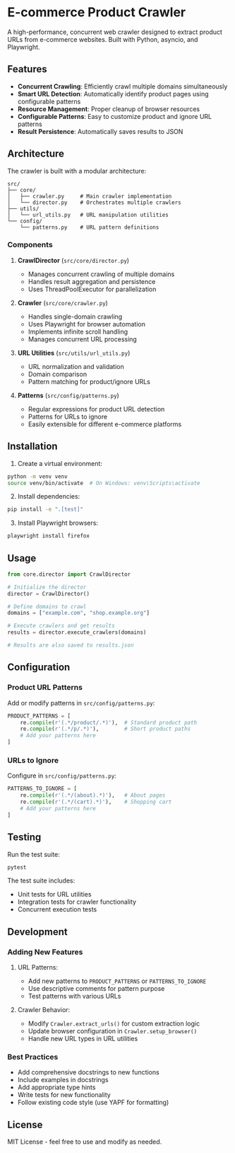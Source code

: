 # E-commerce Product Crawler

A high-performance, concurrent web crawler designed to extract product URLs from e-commerce websites. Built with Python, asyncio, and Playwright.

## Features

- **Concurrent Crawling**: Efficiently crawl multiple domains simultaneously
- **Smart URL Detection**: Automatically identify product pages using configurable patterns
- **Resource Management**: Proper cleanup of browser resources
- **Configurable Patterns**: Easy to customize product and ignore URL patterns
- **Result Persistence**: Automatically saves results to JSON

## Architecture

The crawler is built with a modular architecture:

```
src/
├── core/
│   ├── crawler.py     # Main crawler implementation
│   └── director.py    # Orchestrates multiple crawlers
├── utils/
│   └── url_utils.py   # URL manipulation utilities
└── config/
    └── patterns.py    # URL pattern definitions
```

### Components

1. **CrawlDirector** (`src/core/director.py`)
   - Manages concurrent crawling of multiple domains
   - Handles result aggregation and persistence
   - Uses ThreadPoolExecutor for parallelization

2. **Crawler** (`src/core/crawler.py`)
   - Handles single-domain crawling
   - Uses Playwright for browser automation
   - Implements infinite scroll handling
   - Manages concurrent URL processing

3. **URL Utilities** (`src/utils/url_utils.py`)
   - URL normalization and validation
   - Domain comparison
   - Pattern matching for product/ignore URLs

4. **Patterns** (`src/config/patterns.py`)
   - Regular expressions for product URL detection
   - Patterns for URLs to ignore
   - Easily extensible for different e-commerce platforms

## Installation

1. Create a virtual environment:
```bash
python -m venv venv
source venv/bin/activate  # On Windows: venv\Scripts\activate
```

2. Install dependencies:
```bash
pip install -e ".[test]"
```

3. Install Playwright browsers:
```bash
playwright install firefox
```

## Usage

```python
from core.director import CrawlDirector

# Initialize the director
director = CrawlDirector()

# Define domains to crawl
domains = ["example.com", "shop.example.org"]

# Execute crawlers and get results
results = director.execute_crawlers(domains)

# Results are also saved to results.json
```

## Configuration

### Product URL Patterns

Add or modify patterns in `src/config/patterns.py`:

```python
PRODUCT_PATTERNS = [
    re.compile(r'(.*/product/.*)'),  # Standard product path
    re.compile(r'(.*/p/.*)'),        # Short product paths
    # Add your patterns here
]
```

### URLs to Ignore

Configure in `src/config/patterns.py`:

```python
PATTERNS_TO_IGNORE = [
    re.compile(r'(.*/(about).*)'),   # About pages
    re.compile(r'(.*/(cart).*)'),    # Shopping cart
    # Add your patterns here
]
```

## Testing

Run the test suite:

```bash
pytest
```

The test suite includes:
- Unit tests for URL utilities
- Integration tests for crawler functionality
- Concurrent execution tests

## Development

### Adding New Features

1. URL Patterns:
   - Add new patterns to `PRODUCT_PATTERNS` or `PATTERNS_TO_IGNORE`
   - Use descriptive comments for pattern purpose
   - Test patterns with various URLs

2. Crawler Behavior:
   - Modify `Crawler.extract_urls()` for custom extraction logic
   - Update browser configuration in `Crawler.setup_browser()`
   - Handle new URL types in URL utilities

### Best Practices

- Add comprehensive docstrings to new functions
- Include examples in docstrings
- Add appropriate type hints
- Write tests for new functionality
- Follow existing code style (use YAPF for formatting)

## License

MIT License - feel free to use and modify as needed.
